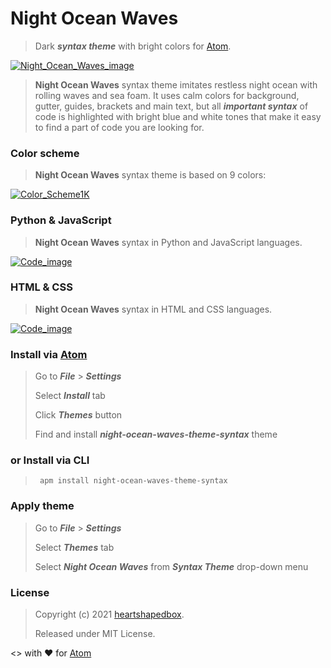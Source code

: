 # Night Ocean Waves
>Dark **_syntax theme_** with bright colors for [Atom](https://atom.io).

[![Night_Ocean_Waves_image](https://user-images.githubusercontent.com/27690717/132059020-c2b1aa0f-2d05-4a07-9d21-26941c35518d.png)](https://user-images.githubusercontent.com/27690717/132059020-c2b1aa0f-2d05-4a07-9d21-26941c35518d.png)

>**Night Ocean Waves** syntax theme imitates restless night ocean with rolling waves and sea foam. It uses calm colors for background, gutter, guides, brackets and main text, but all **_important syntax_** of code is highlighted with bright blue and white tones that make it easy to find a part of code you are looking for.

### Color scheme
>**Night Ocean Waves** syntax theme is based on 9 colors:

[![Color_Scheme1K](https://user-images.githubusercontent.com/27690717/132058546-a3199baa-16ca-40bb-a365-8183e5f4f11a.png)](https://user-images.githubusercontent.com/27690717/132058546-a3199baa-16ca-40bb-a365-8183e5f4f11a.png)

### Python & JavaScript  
> **Night Ocean Waves** syntax in Python and JavaScript languages.

[![Code_image](https://user-images.githubusercontent.com/27690717/132058568-043b9ac4-0d7d-4014-8d53-efa45e6f16e3.png)](https://user-images.githubusercontent.com/27690717/132058568-043b9ac4-0d7d-4014-8d53-efa45e6f16e3.png)

### HTML & CSS
> **Night Ocean Waves** syntax in HTML and CSS languages.

[![Code_image](https://user-images.githubusercontent.com/27690717/132058562-4cf0c8ff-4948-4f85-ad19-fa70b8629b97.png)](https://user-images.githubusercontent.com/27690717/132058562-4cf0c8ff-4948-4f85-ad19-fa70b8629b97.png)

### Install via [Atom](https://atom.io)
> Go to **_File_** > **_Settings_**
>
> Select **_Install_** tab
>
> Click **_Themes_** button
>
> Find and install **_night-ocean-waves-theme-syntax_** theme
### or Install via CLI
> <pre><code> apm install night-ocean-waves-theme-syntax</code></pre>

### Apply theme
> Go to **_File_** > **_Settings_**
>
> Select **_Themes_** tab
>
> Select **_Night Ocean Waves_** from **_Syntax Theme_** drop-down menu

### License
> Copyright (c) 2021 [heartshapedbox](https://github.com/heartshapedbox).
>
> Released under MIT License.


<> with ❤ for [Atom](https://atom.io)
